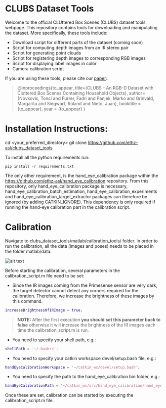# CLUBS Dataset Tools
Welcome to the official CLUttered Box Scenes (CLUBS) dataset tools webpage.
This repository contains tools for downloading and manipulating the dataset.
More specifically, these tools include:
- Download script for different parts of the dataset (coming soon)
- Script for computing depth images from an IR stereo pair
- Script for generating point clouds
- Script for registering depth images to corresponding RGB images
- Script for displaying label images in color
- Camera calibration script

If you are using these tools, please cite our [paper](http://todo)::
> @inproceedings{to_appear,
    title={CLUBS - An RGB-D Dataset with Cluttered Box Scenes Containing Household Objects},
    author={Novkovic, Tonci and Furrer, Fadri and Panjek, Marko and Grinvald, Margarita and Siegwart, Roland and Nieto, Juan},
    booktitle = {to_appear},
    year = {to_appear}
}

# Installation Instructions:
cd <your_preferred_directory>
git clone https://github.com/ethz-asl/clubs_dataset_tools

To install all the python requirements run:
```
pip install -r requirements.txt
```

The only other requirement, is the hand_eye_calibration package within the https://github.com/ethz-asl/hand_eye_calibration repository.
From this repository, only hand_eye_calibration package is necessary, hand_eye_calibration_batch_estimation, hand_eye_calibration_experiments and hand_eye_calibration_target_extractor packages can therefore be ignored (by adding CATKIN_IGNORE).
This dependency is only required if running the hand-eye calibration part in the calibration script.


# Calibration
Navigate to clubs_dataset_tools/matlab/calibration_tools/ folder.
In order to run the calibration, all the data (images and poses) needs to be placed in the folder matlab/data.

![alt text](https://github.com/ethz-asl/clubs_dataset_tools/blob/feature/cloud_generation/images/data_folder_structure.png)

Before starting the calibration, several parameters in the calibration_script.m file need to be set:

- Since the IR images coming from the Primesense sensor are very dark, the target detector cannot detect any corners required for the calibration. Therefore, we increase the brightness of these images by this command.
```Matlab
increaseBrightnessOfIRImage = true;
```
> **NOTE:** After the first execution **you should set this parameter back to false** otherwise it will increase the brightness of the IR images each time the calibration_script.m is run.

- You need to specify your shell path, e.g.:
```Matlab
shellPath = '~/.bashrc';
```

- You need to specify your catkin workspace devel/setup.bash file, e.g.:
```Matlab
handEyeCalibrationWorkspace = '~/catkin_ws/devel/setup.bash';
```

- You need to specify the path to the hand_eye_calibration bin folder, e.g.:
```Matlab
handEyeCalibrationPath = '~/catkin_ws/src/hand_eye_calibration/hand_eye_calibration/bin';
```

Once these are set, calibration can be started by executing the calibration_script.m file.
